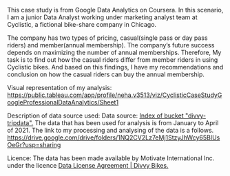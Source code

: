 This case study is from Google Data Analytics on Coursera. 
In this scenario, I am a junior Data Analyst working under marketing analyst team at Cyclistic, a fictional bike-share company in Chicago.

The company has two types of pricing, casual(single pass or day pass riders) and member(annual membership). 
The company’s future success depends on maximizing the number of annual memberships. 
Therefore, My task is to find out how the casual riders differ from member riders in using Cyclistic bikes. 
And based on this findings, I have my recommendations and conclusion on how the casual riders can buy the annual membership.

Visual representation of my analysis: https://public.tableau.com/app/profile/neha.v3513/viz/CyclisticCaseStudyGoogleProfessionalDataAnalytics/Sheet1

Description of data source used: 
Data source: [Index of bucket "divvy-tripdata".](https://divvy-tripdata.s3.amazonaws.com/index.html) 
The data that has been used for analysis is from January to April of 2021.
The link to my processing and analysing of the data is a follows. https://drive.google.com/drive/folders/1NQ2CV2Lz7eMj1StzyJhWcy65BIUsOeGr?usp=sharing

Licence: The data has been made available by Motivate International Inc. under the licence [Data License Agreement | Divvy Bikes.
](https://divvybikes.com/data-license-agreement)
